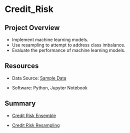 # Credit_Risk

## Project Overview

- Implement machine learning models.
- Use resampling to attempt to address class imbalance.
- Evaluate the performance of machine learning models.




## Resources
- Data Source: [Sample Data](https://github.com/vrod237/Credit_Risk/blob/master/Resources/LoanStats_2019Q1.csv)


- Software: Python, Jupyter Notebook

## Summary

- [Credit Risk Ensemble](https://github.com/vrod237/Credit_Risk/blob/master/credit_risk_ensemble.ipynb)

- [Credit Risk Resampling](https://github.com/vrod237/Credit_Risk/blob/master/credit_risk_resampling.ipynb)

